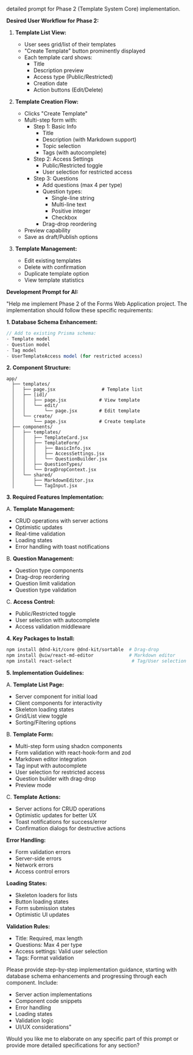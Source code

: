 detailed prompt for Phase 2 (Template System Core) implementation.

**Desired User Workflow for Phase 2:**

1. **Template List View:**

   - User sees grid/list of their templates
   - "Create Template" button prominently displayed
   - Each template card shows:
     - Title
     - Description preview
     - Access type (Public/Restricted)
     - Creation date
     - Action buttons (Edit/Delete)

2. **Template Creation Flow:**

   - Clicks "Create Template"
   - Multi-step form with:
     - Step 1: Basic Info
       - Title
       - Description (with Markdown support)
       - Topic selection
       - Tags (with autocomplete)
     - Step 2: Access Settings
       - Public/Restricted toggle
       - User selection for restricted access
     - Step 3: Questions
       - Add questions (max 4 per type)
       - Question types:
         - Single-line string
         - Multi-line text
         - Positive integer
         - Checkbox
       - Drag-drop reordering
   - Preview capability
   - Save as draft/Publish options

3. **Template Management:**
   - Edit existing templates
   - Delete with confirmation
   - Duplicate template option
   - View template statistics

**Development Prompt for AI:**

"Help me implement Phase 2 of the Forms Web Application project. The implementation should follow these specific requirements:

**1. Database Schema Enhancement:**

```javascript
// Add to existing Prisma schema:
- Template model
- Question model
- Tag model
- UserTemplateAccess model (for restricted access)
```

**2. Component Structure:**

```
app/
  ├── templates/
  │   ├── page.jsx                 # Template list
  │   ├── [id]/
  │   │   ├── page.jsx            # View template
  │   │   └── edit/
  │   │       └── page.jsx        # Edit template
  │   └── create/
  │       └── page.jsx            # Create template
  ├── components/
  │   ├── templates/
  │   │   ├── TemplateCard.jsx
  │   │   ├── TemplateForm/
  │   │   │   ├── BasicInfo.jsx
  │   │   │   ├── AccessSettings.jsx
  │   │   │   └── QuestionBuilder.jsx
  │   │   ├── QuestionTypes/
  │   │   └── DragDropContext.jsx
  │   └── shared/
  │       ├── MarkdownEditor.jsx
  │       └── TagInput.jsx
```

**3. Required Features Implementation:**

A. **Template Management:**

- CRUD operations with server actions
- Optimistic updates
- Real-time validation
- Loading states
- Error handling with toast notifications

B. **Question Management:**

- Question type components
- Drag-drop reordering
- Question limit validation
- Question type validation

C. **Access Control:**

- Public/Restricted toggle
- User selection with autocomplete
- Access validation middleware

**4. Key Packages to Install:**

```bash
npm install @dnd-kit/core @dnd-kit/sortable  # Drag-drop
npm install @uiw/react-md-editor             # Markdown editor
npm install react-select                      # Tag/User selection
```

**5. Implementation Guidelines:**

A. **Template List Page:**

- Server component for initial load
- Client components for interactivity
- Skeleton loading states
- Grid/List view toggle
- Sorting/Filtering options

B. **Template Form:**

- Multi-step form using shadcn components
- Form validation with react-hook-form and zod
- Markdown editor integration
- Tag input with autocomplete
- User selection for restricted access
- Question builder with drag-drop
- Preview mode

C. **Template Actions:**

- Server actions for CRUD operations
- Optimistic updates for better UX
- Toast notifications for success/error
- Confirmation dialogs for destructive actions

**Error Handling:**

- Form validation errors
- Server-side errors
- Network errors
- Access control errors

**Loading States:**

- Skeleton loaders for lists
- Button loading states
- Form submission states
- Optimistic UI updates

**Validation Rules:**

- Title: Required, max length
- Questions: Max 4 per type
- Access settings: Valid user selection
- Tags: Format validation

Please provide step-by-step implementation guidance, starting with database schema enhancements and progressing through each component. Include:

- Server action implementations
- Component code snippets
- Error handling
- Loading states
- Validation logic
- UI/UX considerations"

Would you like me to elaborate on any specific part of this prompt or provide more detailed specifications for any section?
